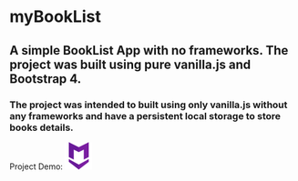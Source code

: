 # myBookList
## A simple BookList App with no frameworks. The project was built using pure vanilla.js and Bootstrap 4.
### The project was intended to built using only vanilla.js without any frameworks and have a persistent local storage to store books details.

Project Demo: 
![FrontEnd](https://github.com/adam-p/markdown-here/raw/master/src/common/images/icon48.png "MyBookList")
